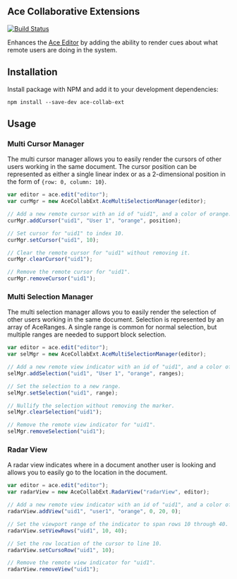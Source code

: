 ## Ace Collaborative Extensions
[![Build Status](https://travis-ci.org/convergencelabs/ace-collab-ext.svg?branch=master)](https://travis-ci.org/convergencelabs/ace-collab-ext)

Enhances the [Ace Editor](https://github.com/ajaxorg/ace) by adding the ability to render cues about
what remote users are doing in the system.

## Installation

Install package with NPM and add it to your development dependencies:

```npm install --save-dev ace-collab-ext```

## Usage

### Multi Cursor Manager
The multi cursor manager allows you to easily render the cursors of other users
working in the same document.  The cursor position can be represented as either
a single linear index or as a 2-dimensional position in the form of
```{row: 0, column: 10}```.

```javascript
var editor = ace.edit("editor");
var curMgr = new AceCollabExt.AceMultiSelectionManager(editor);

// Add a new remote cursor with an id of "uid1", and a color of orange.
curMgr.addCursor("uid1", "User 1", "orange", position);

// Set cursor for "uid1" to index 10.
curMgr.setCursor("uid1", 10);

// Clear the remote cursor for "uid1" without removing it.
curMgr.clearCursor("uid1");

// Remove the remote cursor for "uid1".
curMgr.removeCursor("uid1");
```

### Multi Selection Manager
The multi selection manager allows you to easily render the selection of other
users working in the same document. Selection is represented by an array of 
AceRanges.  A single range is common for normal selection, but multiple ranges 
are needed to support block selection.

```javascript
var editor = ace.edit("editor");
var selMgr = new AceCollabExt.AceMultiSelectionManager(editor);

// Add a new remote view indicator with an id of "uid1", and a color of orange.
selMgr.addSelection("uid1", "User 1", "orange", ranges);

// Set the selection to a new range.
selMgr.setSelection("uid1", range);

// Nullify the selection without removing the marker.
selMgr.clearSelection("uid1");

// Remove the remote view indicator for "uid1".
selMgr.removeSelection("uid1");
```

### Radar View
A radar view indicates where in a document another user is looking and allows
you to easily go to the location in the document.

```javascript
var editor = ace.edit("editor");
var radarView = new AceCollabExt.RadarView("radarView", editor);

// Add a new remote view indicator with an id of "uid1", and a color of orange.
radarView.addView("uid1", "user1", "orange", 0, 20, 0);

// Set the viewport range of the indicator to span rows 10 through 40.
radarView.setViewRows("uid1", 10, 40);

// Set the row location of the cursor to line 10.
radarView.setCursoRow("uid1", 10);

// Remove the remote view indicator for "uid1".
radarView.removeView("uid1");
```
